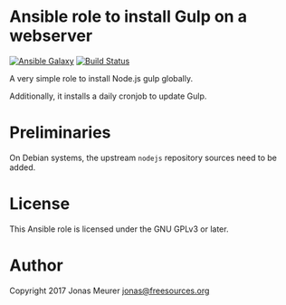 # Ansible role to install Gulp on a webserver

[![Ansible Galaxy](http://img.shields.io/badge/ansible--galaxy-gulp-blue.svg)](https://galaxy.ansible.com/mejo-/gulp/) [![Build Status](https://travis-ci.org/mejo-/ansible-role-gulp.svg?branch=master)](https://travis-ci.org/mejo-/ansible-role-gulp)

A very simple role to install Node.js gulp globally.

Additionally, it installs a daily cronjob to update Gulp.

# Preliminaries

On Debian systems, the upstream `nodejs` repository sources need to be added.

# License

This Ansible role is licensed under the GNU GPLv3 or later.

# Author

Copyright 2017 Jonas Meurer <jonas@freesources.org>
